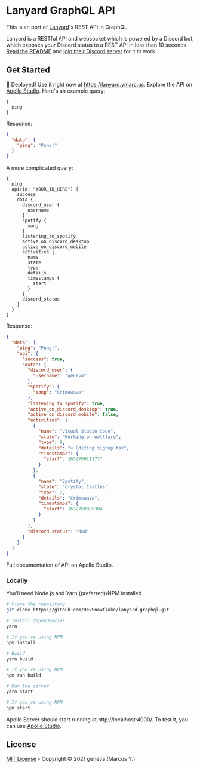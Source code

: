 # Lanyard GraphQL API

This is an port of [Lanyard](https://github.com/Phineas/lanyard)'s REST API in GraphQL.

Lanyard is a RESTful API and websocket which is powered by a Discord bot, which exposes your Discord status to a REST API in less than 10 seconds. [Read the README](https://github.com/Phineas/lanyard#readme) and [join their Discord server](https://discord.gg/WScAm7vNGF) for it to work.

## Get Started

🎉 Deployed! Use it right now at https://lanyard.ymarc.us. Explore the API on [Apollo Studio](https://studio.apollographql.com/sandbox?endpoint=https://lanyard.ymarc.us). Here's an example query:  
```gql
{
  ping
}
```  
Response:

```json
{
  "data": {
    "ping": "Pong!"
  }
}
```  
A more complicated query:

```gql
{
  ping
  api(id: "YOUR_ID_HERE") {
    success
    data {
      discord_user {
        username
      }
      spotify {
        song
      }
      listening_to_spotify
      active_on_discord_desktop
      active_on_discord_mobile
      activities {
        name
        state
        type
        details
        timestamps {
          start
        }
      }
      discord_status
    }
  }
}
```  

Response:  

```json
{
  "data": {
    "ping": "Pong!",
    "api": {
      "success": true,
      "data": {
        "discord_user": {
          "username": "geneva"
        },
        "spotify": {
          "song": "Crimewave"
        },
        "listening_to_spotify": true,
        "active_on_discord_desktop": true,
        "active_on_discord_mobile": false,
        "activities": [
          {
            "name": "Visual Studio Code",
            "state": "Working on wellfare",
            "type": 0,
            "details": "⌨️ Editing signup.tsx",
            "timestamps": {
              "start": 1632769111777
            }
          },
          {
            "name": "Spotify",
            "state": "Crystal Castles",
            "type": 2,
            "details": "Crimewave",
            "timestamps": {
              "start": 1632769085304
            }
          }
        ],
        "discord_status": "dnd"
      }
    }
  }
}
```  

Full documentation of API on Apollo Studio.


### Locally

You'll need Node.js and Yarn (preferred)/NPM installed.

```sh
# Clone the repository
git clone https://github.com/DevSnowflake/lanyard-graphql.git

# Install dependencies
yarn

# If you're using NPM
npm install

# Build
yarn build

# If you're using NPM
npm run build

# Run the server
yarn start

# If you're using NPM
npm start
```

Apollo Server should start running at http://localhost:4000/. To test it, you can use [Apollo Studio]("https://studio.apollographql.com/sandbox?endpoint=http%3A%2F%2Flocalhost%3A4000%2F").

## License

[MIT License](LICENSE) - Copyright © 2021 geneva (Marcus Y.)

